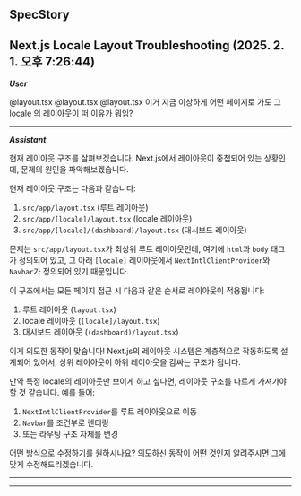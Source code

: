 ## SpecStory

## Next.js Locale Layout Troubleshooting (2025. 2. 1. 오후 7:26:44)

_**User**_

@layout.tsx @layout.tsx @layout.tsx 이거 지금 이상하게 어떤 페이지로 가도 그 locale 의 레이아웃이 떠 이유가 뭐임?

---

_**Assistant**_

현재 레이아웃 구조를 살펴보겠습니다. Next.js에서 레이아웃이 중첩되어 있는 상황인데, 문제의 원인을 파악해보겠습니다.

현재 레이아웃 구조는 다음과 같습니다:

1. `src/app/layout.tsx` (루트 레이아웃)
2. `src/app/[locale]/layout.tsx` (locale 레이아웃)
3. `src/app/[locale]/(dashboard)/layout.tsx` (대시보드 레이아웃)

문제는 `src/app/layout.tsx`가 최상위 루트 레이아웃인데, 여기에 `html`과 `body` 태그가 정의되어 있고, 그 아래 `[locale]` 레이아웃에서 `NextIntlClientProvider`와 `Navbar`가 정의되어 있기 때문입니다.

이 구조에서는 모든 페이지 접근 시 다음과 같은 순서로 레이아웃이 적용됩니다:
1. 루트 레이아웃 (`layout.tsx`)
2. locale 레이아웃 (`[locale]/layout.tsx`)
3. 대시보드 레이아웃 (`(dashboard)/layout.tsx`)

이게 의도한 동작이 맞습니다! Next.js의 레이아웃 시스템은 계층적으로 작동하도록 설계되어 있어서, 상위 레이아웃이 하위 레이아웃을 감싸는 구조가 됩니다.

만약 특정 locale의 레이아웃만 보이게 하고 싶다면, 레이아웃 구조를 다르게 가져가야 할 것 같습니다. 예를 들어:

1. `NextIntlClientProvider`를 루트 레이아웃으로 이동
2. `Navbar`를 조건부로 렌더링
3. 또는 라우팅 구조 자체를 변경

어떤 방식으로 수정하기를 원하시나요? 의도하신 동작이 어떤 것인지 알려주시면 그에 맞게 수정해드리겠습니다.

---



---

